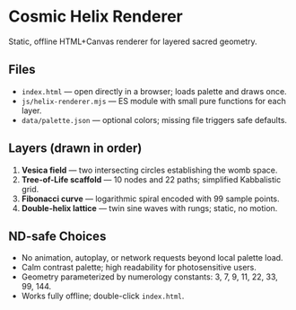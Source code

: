 # Cosmic Helix Renderer

Static, offline HTML+Canvas renderer for layered sacred geometry.

## Files
- `index.html` — open directly in a browser; loads palette and draws once.
- `js/helix-renderer.mjs` — ES module with small pure functions for each layer.
- `data/palette.json` — optional colors; missing file triggers safe defaults.

## Layers (drawn in order)
1. **Vesica field** — two intersecting circles establishing the womb space.
2. **Tree-of-Life scaffold** — 10 nodes and 22 paths; simplified Kabbalistic grid.
3. **Fibonacci curve** — logarithmic spiral encoded with 99 sample points.
4. **Double-helix lattice** — twin sine waves with rungs; static, no motion.

## ND-safe Choices
- No animation, autoplay, or network requests beyond local palette load.
- Calm contrast palette; high readability for photosensitive users.
- Geometry parameterized by numerology constants: 3, 7, 9, 11, 22, 33, 99, 144.
- Works fully offline; double-click `index.html`.
